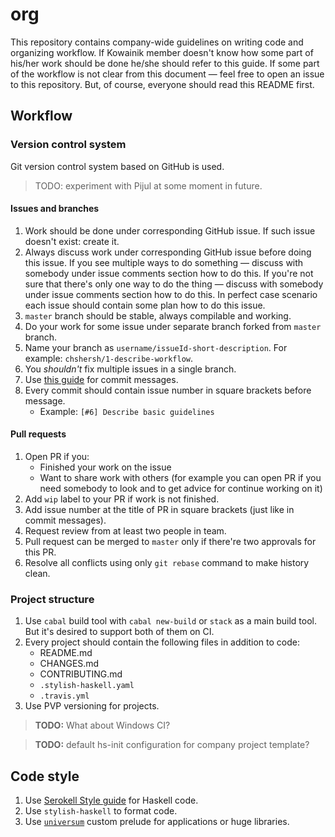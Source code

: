 # org

This repository contains company-wide guidelines on writing code and organizing
workflow. If Kowainik member doesn't know how some part of his/her work should
be done he/she should refer to this guide. If some part of the workflow is not
clear from this document — feel free to open an issue to this repository. But, of course,
everyone should read this README first.

## Workflow

### Version control system

Git version control system based on GitHub is used.

> TODO: experiment with Pijul at some moment in future.

#### Issues and branches

1. Work should be done under corresponding GitHub issue.
   If such issue doesn't exist: create it.
2. Always discuss work under corresponding GitHub issue before doing this issue.
   If you see multiple ways to do something — discuss with somebody under issue
   comments section how to do this. If you're not sure that there's only one way
   to do the thing — discuss with somebody under issue comments section how to
   do this. In perfect case scenario each issue should contain some plan how to
   do this issue.
3. `master` branch should be stable, always compilable and working.
4. Do your work for some issue under separate branch forked from `master` branch.
5. Name your branch as `username/issueId-short-description`. For example: `chshersh/1-describe-workflow`.
6. You _shouldn't_ fix multiple issues in a single branch.
7. Use [this guide](https://chris.beams.io/posts/git-commit/) for commit messages.
8. Every commit should contain issue number in square brackets before message.
   * Example: `[#6] Describe basic guidelines`

#### Pull requests

1. Open PR if you:
   * Finished your work on the issue
   * Want to share work with others (for example you can open PR if you need
     somebody to look and to get advice for continue working on it)
2. Add `wip` label to your PR if work is not finished.
3. Add issue number at the title of PR in square brackets (just like in commit messages).
4. Request review from at least two people in team.
5. Pull request can be merged to `master` only if there're two approvals for this PR.
6. Resolve all conflicts using only `git rebase` command to make history clean.

### Project structure

1. Use `cabal` build tool with `cabal new-build` or `stack` as a main build
   tool. But it's desired to support both of them on CI.
2. Every project should contain the following files in addition to code:
   * README.md
   * CHANGES.md
   * CONTRIBUTING.md
   * `.stylish-haskell.yaml`
   * `.travis.yml`
3. Use PVP versioning for projects.

> **TODO:** What about Windows CI?

> **TODO:** default hs-init configuration for company project template?

## Code style

1. Use [Serokell Style guide](https://github.com/serokell/serokell-util/blob/c7e71ac4684a5bf345fd52c9656fb9cdf4e03f5d/.stylish-haskell.yaml)
   for Haskell code.
2. Use `stylish-haskell` to format code.
3. Use [`universum`](https://github.com/serokell/universum) custom prelude for
   applications or huge libraries.
